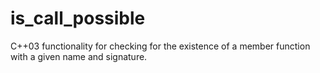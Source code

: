 is_call_possible
================

C++03 functionality for checking for the existence of a member function with a given name and signature.